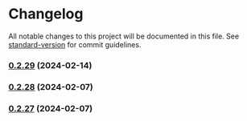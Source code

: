 # Changelog

All notable changes to this project will be documented in this file. See [standard-version](https://github.com/conventional-changelog/standard-version) for commit guidelines.

### [0.2.29](https://github.com/Designibl/Dibl-Flags/compare/v0.2.28...v0.2.29) (2024-02-14)

### [0.2.28](https://github.com/Designibl/Dibl-Flags/compare/v0.2.27...v0.2.28) (2024-02-07)

### [0.2.27](https://github.com/Designibl/Dibl-Flags/compare/v0.2.26...v0.2.27) (2024-02-07)

